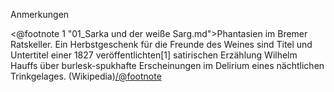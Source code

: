 <p class="anmerkungen">Anmerkungen</p>

<@footnote 1 "01_Sarka und der weiße Sarg.md">Phantasien im Bremer Ratskeller. Ein Herbstgeschenk für die Freunde des Weines sind Titel und Untertitel einer 1827 veröffentlichten[1] satirischen Erzählung Wilhelm Hauffs über burlesk-spukhafte Erscheinungen im Delirium eines nächtlichen Trinkgelages. (Wikipedia)</@footnote>

